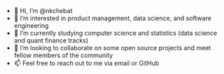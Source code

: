 - 👋 Hi, I’m @nkchebat
- 👀 I’m interested in product management, data science, and software engineering
- 🌱 I’m currently studying computer science and statistics (data science and quant finance tracks)
- 💞️ I’m looking to collaborate on some open source projects and meet fellow members of the community
- 📫 Feel free to reach out to me via email or GitHub

<!---
nkchebat/nkchebat is a ✨ special ✨ repository because its `README.md` (this file) appears on your GitHub profile.
You can click the Preview link to take a look at your changes.
--->
